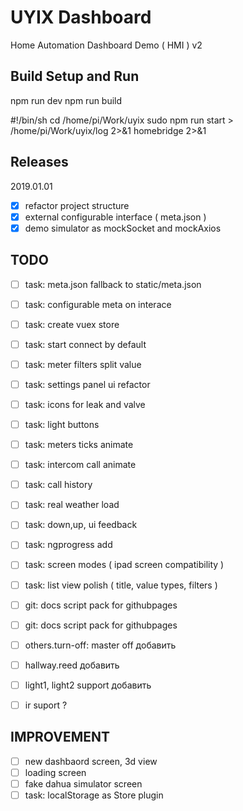 # UYIX Dashboard
Home Automation Dashboard Demo ( HMI ) v2

## Build Setup and Run
npm run dev
npm run build

#!/bin/sh
cd /home/pi/Work/uyix
sudo npm run start  > /home/pi/Work/uyix/log 2>&1
homebridge 2>&1

## Releases

2019.01.01
- [x] refactor project structure
- [x] external configurable interface ( meta.json )
- [x] demo simulator as mockSocket and mockAxios

## TODO
- [ ] task: meta.json fallback to static/meta.json
- [ ] task: configurable meta on interace
- [ ] task: create vuex store
- [ ] task: start connect by default
- [ ] task: meter filters split value
- [ ] task: settings panel ui refactor
- [ ] task: icons for leak and valve
- [ ] task: light buttons
- [ ] task: meters ticks animate
- [ ] task: intercom call animate
- [ ] task: call history
- [ ] task: real weather load
- [ ] task: down,up, ui feedback
- [ ] task: ngprogress add
- [ ] task: screen modes ( ipad screen compatibility )
- [ ] task: list view polish ( title, value types, filters )
- [ ] git: docs script pack for githubpages 
- [ ] git: docs script pack for githubpages

- [ ] others.turn-off: master off добавить
- [ ] hallway.reed добавить
- [ ] light1, light2 support добавить
- [ ] ir suport ?

## IMPROVEMENT 
- [ ] new dashbaord screen, 3d view
- [ ] loading screen
- [ ] fake dahua simulator screen
- [ ] task: localStorage as Store plugin
